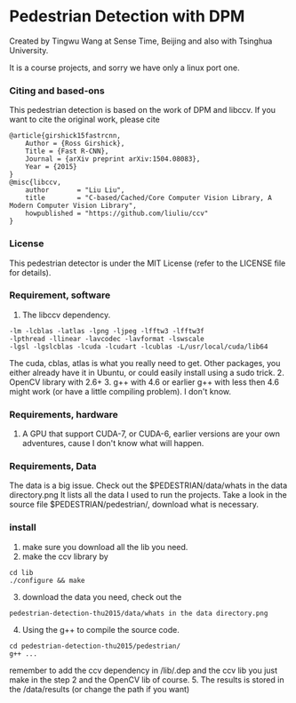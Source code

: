 # Pedestrian Detection with DPM
Created by Tingwu Wang at Sense Time, Beijing and also with Tsinghua University.

It is a course projects, and sorry we have only a linux port one.

### Citing and based-ons
This pedestrian detection is based on the work of DPM and libccv.
If you want to cite the original work, please cite

	@article{girshick15fastrcnn,
		Author = {Ross Girshick},
		Title = {Fast R-CNN},
		Journal = {arXiv preprint arXiv:1504.08083},
		Year = {2015}
	}
	@misc{libccv,
		author       = "Liu Liu",
		title        = "C-based/Cached/Core Computer Vision Library, A Modern Computer Vision Library",
		howpublished = "https://github.com/liuliu/ccv"
	}

### License
This pedestrian detector is under the MIT License (refer to the LICENSE file for details).


### Requirement, software
1. The libccv dependency.
```Shell
-lm -lcblas -latlas -lpng -ljpeg -lfftw3 -lfftw3f
-lpthread -llinear -lavcodec -lavformat -lswscale
-lgsl -lgslcblas -lcuda -lcudart -lcublas -L/usr/local/cuda/lib64
```
The cuda, cblas, atlas is what you really need to get. Other packages, you either already have it in Ubuntu, or could easily install using a sudo trick.
2. OpenCV library with 2.6+
3. g++ with 4.6 or earlier
g++ with less then 4.6 might work (or have a little compiling problem). I don't know.


### Requirements, hardware
1. A GPU that support CUDA-7, or CUDA-6, earlier versions are your own adventures, cause I don't know what will happen.
### Requirements, Data
The data is a big issue. Check out the $PEDESTRIAN/data/whats in the data directory.png
It lists all the data I used to run the projects.
Take a look in the source file $PEDESTRIAN/pedestrian/, download what is necessary.

### install
1. make sure you download all the lib you need.
2. make the ccv library by 
```shell
cd lib
./configure && make
```
3. download the data you need, check out the
```shell
pedestrian-detection-thu2015/data/whats in the data directory.png
```
4. Using the g++ to compile the source code.
```shell
cd pedestrian-detection-thu2015/pedestrian/
g++ ...
```
remember to add the ccv dependency in /lib/.dep
and the ccv lib you just make in the step 2
and the OpenCV lib of course.
5. The results is stored in the /data/results (or change the path if you want)
